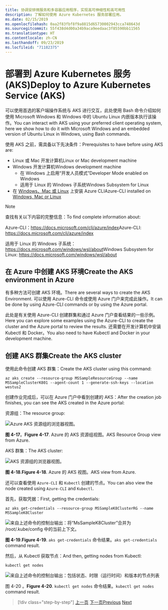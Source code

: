 ```yaml
---
title: 协调安排微服务和多容器应用程序，实现高可伸缩性和高可用性
description: 了解如何使用 Azure Kubernetes 服务部署应用。
ms.date: 02/15/2019
ms.openlocfilehash: 0aa2f83fbf8f9a8815d65730002943cca748643d
ms.sourcegitcommit: 55f438d4d00a34b9aca9eedaac3f85590bb11565
ms.translationtype: HT
ms.contentlocale: zh-CN
ms.lasthandoff: 09/23/2019
ms.locfileid: "71182375"
---
```

# <a name="deploy-to-azure-kubernetes-service-aks"></a><span data-ttu-id="f8ad9-103">部署到 Azure Kubernetes 服务 (AKS)</span><span class="sxs-lookup"><span data-stu-id="f8ad9-103">Deploy to Azure Kubernetes Service (AKS)</span></span>

<span data-ttu-id="f8ad9-104">可以使用首选的客户端操作系统与 AKS 进行交互，此处使用 Bash 命令介绍如何使用 Microsoft Windows 和 Windows 中的 Ubuntu Linux 内嵌版本执行该操作。</span><span class="sxs-lookup"><span data-stu-id="f8ad9-104">You can interact with AKS using your preferred client operating system, here we show how to do it with Microsoft Windows and an embedded version of Ubuntu Linux in Windows, using Bash commands.</span></span>

<span data-ttu-id="f8ad9-105">使用 AKS 之前，需具备以下先决条件：</span><span class="sxs-lookup"><span data-stu-id="f8ad9-105">Prerequisites to have before using AKS are:</span></span>

- <span data-ttu-id="f8ad9-106">Linux 或 Mac 开发计算机</span><span class="sxs-lookup"><span data-stu-id="f8ad9-106">Linux or Mac development machine</span></span>
- <span data-ttu-id="f8ad9-107">Windows 开发计算机</span><span class="sxs-lookup"><span data-stu-id="f8ad9-107">Windows development machine</span></span>
  - <span data-ttu-id="f8ad9-108">在 Windows 上启用“开发人员模式”</span><span class="sxs-lookup"><span data-stu-id="f8ad9-108">Developer Mode enabled on Windows</span></span>
  - <span data-ttu-id="f8ad9-109">适用于 Linux 的 Windows 子系统</span><span class="sxs-lookup"><span data-stu-id="f8ad9-109">Windows Subsystem for Linux</span></span>
- <span data-ttu-id="f8ad9-110">在 [Windows、Mac 或 Linux](https://docs.microsoft.com/cli/azure/install-azure-cli) 上安装 Azure CLI</span><span class="sxs-lookup"><span data-stu-id="f8ad9-110">Azure-CLI installed on [Windows, Mac or Linux](https://docs.microsoft.com/cli/azure/install-azure-cli)</span></span>

> [!NOTE]
> <span data-ttu-id="f8ad9-111">查找有关以下内容的完整信息：</span><span class="sxs-lookup"><span data-stu-id="f8ad9-111">To find complete information about:</span></span>
>
> <span data-ttu-id="f8ad9-112">Azure-CLI：<https://docs.microsoft.com/cli/azure/index></span><span class="sxs-lookup"><span data-stu-id="f8ad9-112">Azure-CLI: <https://docs.microsoft.com/cli/azure/index></span></span>
>
> <span data-ttu-id="f8ad9-113">适用于 Linux 的 Windows 子系统：<https://docs.microsoft.com/windows/wsl/about></span><span class="sxs-lookup"><span data-stu-id="f8ad9-113">Windows Subsystem for Linux: <https://docs.microsoft.com/windows/wsl/about></span></span>

## <a name="create-the-aks-environment-in-azure"></a><span data-ttu-id="f8ad9-114">在 Azure 中创建 AKS 环境</span><span class="sxs-lookup"><span data-stu-id="f8ad9-114">Create the AKS environment in Azure</span></span>

<span data-ttu-id="f8ad9-115">有多种方法可创建 AKS 环境。</span><span class="sxs-lookup"><span data-stu-id="f8ad9-115">There are several ways to create the AKS Environment.</span></span> <span data-ttu-id="f8ad9-116">可以使用 Azure-CLI 命令或使用 Azure 门户来完成此操作。</span><span class="sxs-lookup"><span data-stu-id="f8ad9-116">It can be done by using Azure-CLI commands or by using the Azure portal.</span></span>

<span data-ttu-id="f8ad9-117">此处是有关使用 Azure-CLI 创建群集和通过 Azure 门户查看结果的一些示例。</span><span class="sxs-lookup"><span data-stu-id="f8ad9-117">Here you can explore some examples using the Azure-CLI to create the cluster and the Azure portal to review the results.</span></span> <span data-ttu-id="f8ad9-118">还需要在开发计算机中安装 Kubectl 和 Docker。</span><span class="sxs-lookup"><span data-stu-id="f8ad9-118">You also need to have Kubectl and Docker in your development machine.</span></span>  

## <a name="create-the-aks-cluster"></a><span data-ttu-id="f8ad9-119">创建 AKS 群集</span><span class="sxs-lookup"><span data-stu-id="f8ad9-119">Create the AKS cluster</span></span>

<span data-ttu-id="f8ad9-120">使用此命令创建 AKS 群集：</span><span class="sxs-lookup"><span data-stu-id="f8ad9-120">Create the AKS cluster using this command:</span></span>

```console
az aks create --resource-group MSSampleResourceGroup --name MSSampleClusterK801 --agent-count 1 --generate-ssh-keys --location westus2
```

<span data-ttu-id="f8ad9-121">创建作业完成后，可以在 Azure 门户中看到创建的 AKS：</span><span class="sxs-lookup"><span data-stu-id="f8ad9-121">After the creation job finishes, you can see the AKS created in the Azure portal:</span></span>

<span data-ttu-id="f8ad9-122">资源组：</span><span class="sxs-lookup"><span data-stu-id="f8ad9-122">The resource group:</span></span>

![Azure AKS 资源组的浏览器视图。](media/aks-resource-group-view.png)

<span data-ttu-id="f8ad9-124">**图 4-17**。</span><span class="sxs-lookup"><span data-stu-id="f8ad9-124">**Figure 4-17**.</span></span> <span data-ttu-id="f8ad9-125">Azure 的 AKS 资源组视图。</span><span class="sxs-lookup"><span data-stu-id="f8ad9-125">AKS Resource Group view from Azure.</span></span>

<span data-ttu-id="f8ad9-126">AKS 群集：</span><span class="sxs-lookup"><span data-stu-id="f8ad9-126">The AKS cluster:</span></span>

![AKS 资源组的浏览器视图。](media/aks-cluster-view.png)

<span data-ttu-id="f8ad9-128">**图 4-18**.</span><span class="sxs-lookup"><span data-stu-id="f8ad9-128">**Figure 4-18**.</span></span> <span data-ttu-id="f8ad9-129">Azure 的 AKS 视图。</span><span class="sxs-lookup"><span data-stu-id="f8ad9-129">AKS view from Azure.</span></span>

<span data-ttu-id="f8ad9-130">还可以查看使用 `Azure-CLI` 和 `Kubectl` 创建的节点。</span><span class="sxs-lookup"><span data-stu-id="f8ad9-130">You can also view the node created using `Azure-CLI` and `Kubectl`.</span></span>

<span data-ttu-id="f8ad9-131">首先，获取凭据：</span><span class="sxs-lookup"><span data-stu-id="f8ad9-131">First, getting the credentials:</span></span>

```console
az aks get-credentials --resource-group MSSampleK8ClusterRG --name MSSampleK8Cluster
```

![来自上述命令的控制台输出：将“MsSampleK8Cluster”合并为 /root/.kube/config 中的当前上下文。](media/get-credentials-command-result.png)

<span data-ttu-id="f8ad9-133">**图 4-19**.</span><span class="sxs-lookup"><span data-stu-id="f8ad9-133">**Figure 4-19**.</span></span> <span data-ttu-id="f8ad9-134">`aks get-credentials` 命令结果。</span><span class="sxs-lookup"><span data-stu-id="f8ad9-134">`aks get-credentials` command result.</span></span>

<span data-ttu-id="f8ad9-135">然后，从 Kubectl 获取节点：</span><span class="sxs-lookup"><span data-stu-id="f8ad9-135">And then, getting nodes from Kubectl:</span></span>

```console
kubectl get nodes
```

![来自上述命令的控制台输出：包括状态、时限（运行时间）和版本的节点列表](media/kubectl-get-nodes-command-result.png)

<span data-ttu-id="f8ad9-137">图 4-20  。</span><span class="sxs-lookup"><span data-stu-id="f8ad9-137">**Figure 4-20**.</span></span> <span data-ttu-id="f8ad9-138">`kubectl get nodes` 命令结果。</span><span class="sxs-lookup"><span data-stu-id="f8ad9-138">`kubectl get nodes` command result.</span></span>

>[!div class="step-by-step"]
><span data-ttu-id="f8ad9-139">[上一页](orchestrate-high-scalability-availability.md)
>[下一页](docker-apps-development-environment.md)</span><span class="sxs-lookup"><span data-stu-id="f8ad9-139">[Previous](orchestrate-high-scalability-availability.md)
[Next](docker-apps-development-environment.md)</span></span>
